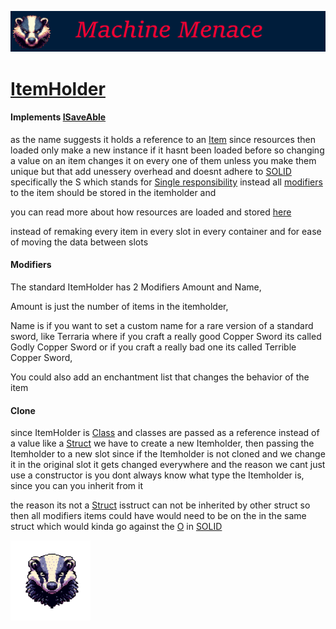 ![banner](https://github.com/williamjseim/williamjseim/blob/main/Documentation/MarkdownBanner.png)
# [ItemHolder](../Inventory/Scripts/ItemHolder.cs) 

#### Implements [ISaveAble](ISaveAble.md)

as the name suggests it holds a reference to an [Item](Item.md) since resources then loaded only make a new instance if it hasnt been loaded before so changing a value on an item changes it on every one of them unless you make them unique but that add unessery overhead and doesnt adhere to [SOLID](https://en.wikipedia.org/wiki/SOLID) specifically the S which stands for [Single responsibility](https://en.wikipedia.org/wiki/Single_responsibility_principle) instead all [modifiers](#modifiers) to the item should be stored in the itemholder and 

 you can read more about how resources are loaded and stored [here](https://docs.godotengine.org/en/stable/classes/class_resource.html#class-resource)

instead of remaking every item in every slot in every container and for ease of moving the data between slots 


#### Modifiers
The standard ItemHolder has 2 Modifiers Amount and Name,

Amount is just the number of items in the itemholder,

Name is if you want to set a custom name for a rare version of a standard sword, like Terraria where if you craft a really good Copper Sword its called Godly Copper Sword or if you craft a really bad one its called Terrible Copper Sword,

You could also add an enchantment list that changes the behavior of the item
#### Clone
since ItemHolder is [Class](https://learn.microsoft.com/en-us/dotnet/csharp/fundamentals/types/classes) and classes are passed as a reference instead of a value like a [Struct](https://learn.microsoft.com/en-us/dotnet/csharp/language-reference/language-specification/structs) we have to create a new Itemholder, then passing the Itemholder to a new slot since if the Itemholder is not cloned and we change it in the original slot it gets changed everywhere and the reason we cant just use a constructor is you dont always know what type the Itemholder is, since you can you inherit from it

the reason its not a [Struct](https://learn.microsoft.com/en-us/dotnet/csharp/language-reference/language-specification/structs) isstruct can not be inherited by other struct so then all modifiers items could have would need to be on the in the same struct which would kinda go against the [O](https://en.wikipedia.org/wiki/Open%E2%80%93closed_principle) in [SOLID](https://en.wikipedia.org/wiki/SOLID)

![Watermark](https://github.com/williamjseim/williamjseim/blob/main/Documentation/MarkDownWatermark.png)